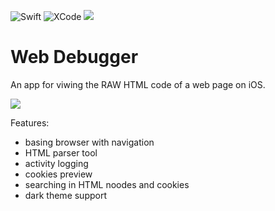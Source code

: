 ![Swift](https://img.shields.io/badge/Swift-5.3-orange)
![XCode](https://img.shields.io/badge/XCode-14-green)
![](https://img.shields.io/badge/Platform-iOS15-green)

# Web Debugger
An app for viwing the RAW HTML code of a web page on iOS.

![](Resources/previrew.gif)

Features:
- basing browser with navigation
- HTML parser tool
- activity logging
- cookies preview
- searching in HTML noodes and cookies
- dark theme support